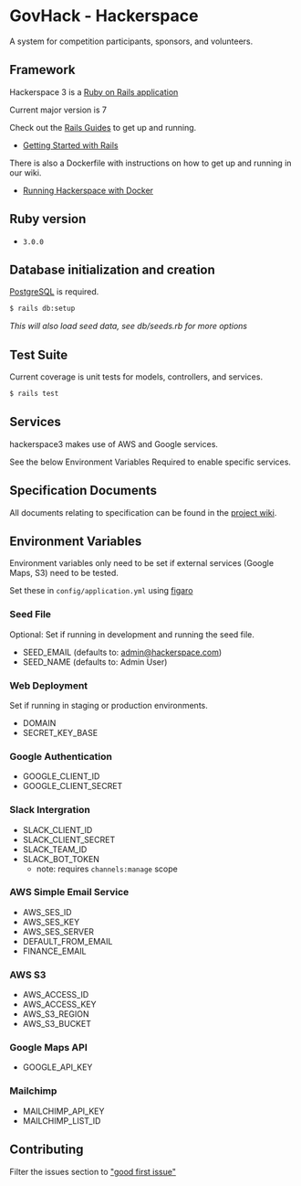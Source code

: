 # GovHack - Hackerspace

A system for competition participants, sponsors, and volunteers.

## Framework

Hackerspace 3 is a [Ruby on Rails application](https://rubyonrails.org/)

Current major version is 7

Check out the [Rails Guides](https://guides.rubyonrails.org/index.html) to get up and running.

- [Getting Started with Rails](https://guides.rubyonrails.org/getting_started.html)

There is also a Dockerfile with instructions on how to get up and running in our wiki.

- [Running Hackerspace with Docker](https://github.com/govhackaustralia/hackerspace3/wiki/Running-Hackerspace-with-Docker)

## Ruby version

- `3.0.0`

## Database initialization and creation

[PostgreSQL](https://www.postgresql.org/) is required.

```bash
$ rails db:setup
```

*This will also load seed data, see db/seeds.rb for more options*

## Test Suite

Current coverage is unit tests for models, controllers, and services.

```bash
$ rails test
```

## Services

hackerspace3 makes use of AWS and Google services.

See the below Environment Variables Required to enable specific services.

## Specification Documents

All documents relating to specification can be found in the [project
wiki](https://github.com/govhackaustralia/hackerspace3/wiki).

## Environment Variables

Environment variables only need to be set if external services (Google Maps, S3) need to be tested.

Set these in `config/application.yml` using [figaro](https://github.com/laserlemon/figaro)

### Seed File

Optional: Set if running in development and running the seed file.

- SEED_EMAIL (defaults to: admin@hackerspace.com)
- SEED_NAME (defaults to: Admin User)

### Web Deployment

Set if running in staging or production environments.

- DOMAIN
- SECRET_KEY_BASE

### Google Authentication

- GOOGLE_CLIENT_ID
- GOOGLE_CLIENT_SECRET

### Slack Intergration

- SLACK_CLIENT_ID
- SLACK_CLIENT_SECRET
- SLACK_TEAM_ID
- SLACK_BOT_TOKEN
  - note: requires `channels:manage` scope

### AWS Simple Email Service

- AWS_SES_ID
- AWS_SES_KEY
- AWS_SES_SERVER
- DEFAULT_FROM_EMAIL
- FINANCE_EMAIL

### AWS S3

- AWS_ACCESS_ID
- AWS_ACCESS_KEY
- AWS_S3_REGION
- AWS_S3_BUCKET

### Google Maps API

- GOOGLE_API_KEY

### Mailchimp

- MAILCHIMP_API_KEY
- MAILCHIMP_LIST_ID

## Contributing

Filter the issues section to ["good first issue"](https://github.com/govhackaustralia/hackerspace3/issues?q=is%3Aissue+is%3Aopen+label%3A%22good+first+issue%22)
